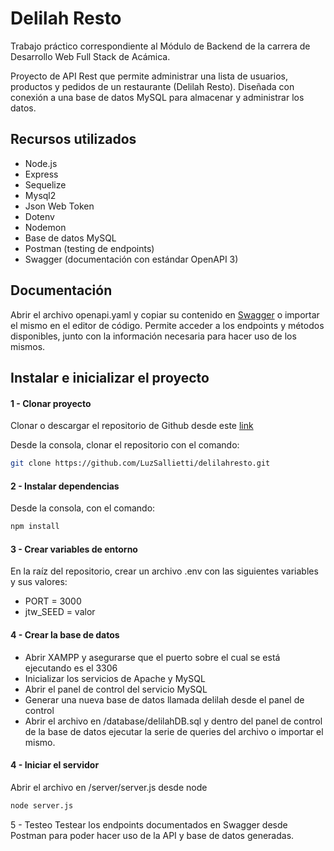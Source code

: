 # Delilah Resto

Trabajo práctico correspondiente al Módulo de Backend de la carrera de Desarrollo Web Full Stack de Acámica.

Proyecto de API Rest que permite administrar una lista de usuarios, productos y pedidos de un restaurante (Delilah Resto). Diseñada con conexión a una base de datos MySQL para almacenar y administrar los datos.

## Recursos utilizados
* Node.js
* Express
* Sequelize
* Mysql2
* Json Web Token
* Dotenv
* Nodemon
* Base de datos MySQL
* Postman (testing de endpoints)
* Swagger (documentación con estándar OpenAPI 3)

## Documentación

Abrir el archivo openapi.yaml y copiar su contenido en [Swagger](https://editor.swagger.io/#) o importar el mismo en el editor de código.
Permite acceder a los endpoints y métodos disponibles, junto con la información necesaria para hacer uso de los mismos.

## Instalar e inicializar el proyecto

#### 1 - Clonar proyecto
Clonar o descargar el repositorio de Github desde este [link](https://github.com/LuzSallietti/delilahresto.git)

Desde la consola, clonar el repositorio con el comando:

```bash
git clone https://github.com/LuzSallietti/delilahresto.git
```


#### 2 - Instalar dependencias
Desde la consola, con el comando:
```bash
npm install
```
#### 3 - Crear variables de entorno
En la raíz del repositorio, crear un archivo .env con las siguientes variables y sus valores:
* PORT = 3000
* jtw_SEED = valor

#### 4 - Crear la base de datos

* Abrir XAMPP y asegurarse que el puerto sobre el cual se está ejecutando es el 3306
* Inicializar los servicios de Apache y MySQL
* Abrir el panel de control del servicio MySQL
* Generar una nueva base de datos llamada delilah desde el panel de control
* Abrir el archivo en /database/delilahDB.sql y dentro del panel de control de la base de datos ejecutar la serie de queries del archivo o importar el mismo.

#### 4 - Iniciar el servidor
Abrir el archivo en /server/server.js desde node
```bash
node server.js
```

5 - Testeo
Testear los endpoints documentados en Swagger desde Postman para poder hacer uso de la API y base de datos generadas.